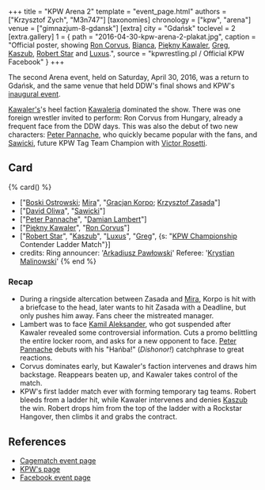 +++
title = "KPW Arena 2"
template = "event_page.html"
authors = ["Krzysztof Zych", "M3n747"]
[taxonomies]
chronology = ["kpw", "arena"]
venue = ["gimnazjum-8-gdansk"]
[extra]
city = "Gdańsk"
toclevel = 2
[extra.gallery]
1 = { path = "2016-04-30-kpw-arena-2-plakat.jpg", caption = "Official poster, showing [Ron Corvus](@/w/ron-corvus.md), [Bianca](@/w/bianca.md), [Piękny Kawaler](@/w/piekny-kawaler.md), [Greg](@/w/greg.md), [Kaszub](@/w/kaszub.md), [Robert Star](@/w/robert-star.md) and [Luxus](@/w/luxus.md).", source = "kpwrestling.pl / Official KPW Facebook" }
+++

The second Arena event, held on Saturday, April 30, 2016, was a return to Gdańsk, and the same venue that held DDW's final shows and KPW's [inaugural event](@/e/kpw/2015-11-14-kpw-vs-the-world-hungary-for-kombat.md).

[Kawaler's](@/w/piekny-kawaler.md)'s heel faction [Kawaleria](@/tt/kawaleria.md) dominated the show. There was one foreign wrestler invited to perform: Ron Corvus from Hungary, already a frequent face from the DDW days. This was also the debut of two new characters: [Peter Pannache](@/w/peter-pannache.md), who quickly became popular with the fans, and [Sawicki](@/w/sawicki.md), future KPW Tag Team Champion with [Victor Rosetti](@/w/rosetti.md).

## Card

{% card() %}
- ["[Boski Ostrowski](@/w/ostrowski.md); [Mira](@/w/mira.md)", "[Gracjan Korpo](@/w/gracjan-korpo.md);
    [Krzysztof Zasada](@/w/krzysztof-zasada.md)"]
- ["[David Oliwa](@/w/david-oliwa.md)", "[Sawicki](@/w/sawicki.md)"]
- ["[Peter Pannache](@/w/peter-pannache.md)", "[Damian Lambert](@/w/damien-rothschild.md)"]
- ["[Piękny Kawaler](@/w/piekny-kawaler.md)", "[Ron Corvus](@/w/ron-corvus.md)"]
- ["[Robert Star](@/w/robert-star.md)", "[Kaszub](@/w/kaszub.md)", "[Luxus](@/w/luxus.md)",
  "[Greg](@/w/greg.md)", {s: "[KPW Championship](@/c/kpw-championship.md) Contender Ladder Match"}]
- credits:
    Ring announcer: '[Arkadiusz Pawłowski](@/w/pan-pawlowski.md)'
    Referee: '[Krystian Malinowski](@/w/krystian-malinowski.md)'
{% end %}

### Recap

- During a ringside altercation between Zasada and [Mira](@/w/mira.md), Korpo is hit with a briefcase to the head, later wants to hit Zasada with a Deadline, but only pushes him away.
  Fans cheer the mistreated manager.
- Lambert was to face [Kamil Aleksander](@/w/kamil-aleksander.md), who got suspended after Kawaler revealed some controversial information. Cuts a promo belittling the entire locker room,
  and asks for a new opponent to face. [Peter Pannache](@/w/peter-pannache.md) debuts with his "Hańba!" (_Dishonor!_) catchphrase to great reactions.
- Corvus dominates early, but Kawaler's faction intervenes and draws him backstage. Reappears beaten up, and Kawaler takes control of the match.
- KPW's first ladder match ever with forming temporary tag teams. Robert bleeds from a ladder hit, while Kawaler intervenes and denies [Kaszub](@/w/kaszub.md) the win. Robert drops him
  from the top of the ladder with a Rockstar Hangover, then climbs it and grabs the contract.

## References

* [Cagematch event page](https://www.cagematch.net/?id=1&nr=153085)
* [KPW's page](https://kpwrestling.pl/events/kpw-arena-2/)
* [Facebook event page](https://www.facebook.com/events/947913448662744/)
